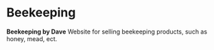 # Beekeeping

**Beekeeping by Dave**
Website for selling beekeeping products, such as honey, mead, ect.
